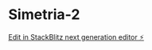 # Simetria-2

[Edit in StackBlitz next generation editor ⚡️](https://stackblitz.com/~/github.com/KevinRodriguez21/Simetria-2)